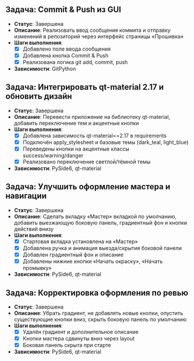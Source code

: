 ## Задача: Commit & Push из GUI
- **Статус**: Завершена
- **Описание**: Реализовать ввод сообщения коммита и отправку изменений в репозиторий через интерфейс страницы «Прошивка»
- **Шаги выполнения**:
  - [x] Добавлено поле ввода сообщения
  - [x] Добавлена кнопка Commit & Push
  - [x] Реализована логика git add, commit, push
- **Зависимости**: GitPython

## Задача: Интегрировать qt-material 2.17 и обновить дизайн
- **Статус**: Завершена
- **Описание**: Перевести приложение на библиотеку qt-material, добавить переключение тем и акцентные кнопки
- **Шаги выполнения**:
  - [x] Добавлена зависимость qt-material==2.17 в requirements
  - [x] Подключён apply_stylesheet и базовые темы (dark_teal, light_blue)
  - [x] Переведены кнопки на акцентные классы success/warning/danger
  - [x] Реализовано переключение светлой/тёмной темы
- **Зависимости**: PySide6, qt-material

## Задача: Улучшить оформление мастера и навигации
- **Статус**: Завершена
- **Описание**: Сделать вкладку «Мастер» вкладкой по умолчанию, добавить выезжающую боковую панель, градиентный фон и кнопки действий внизу
- **Шаги выполнения**:
  - [x] Стартовая вкладка установлена на «Мастер»
  - [x] Добавлена ручка и анимация выезда/скрытия боковой панели
  - [x] Добавлен градиентный фон и описание
  - [x] Добавлены нижние кнопки «Начать окраску», «Начать промывку»
- **Зависимости**: PySide6, qt-material

## Задача: Корректировка оформления по ревью
- **Статус**: Завершена
- **Описание**: Убрать градиент, не добавлять новые кнопки, опустить существующие кнопки вниз, скрыть боковую панель по умолчанию
- **Шаги выполнения**:
  - [x] Удалён градиент и дополнительное описание
  - [x] Кнопки мастера сдвинуты вниз через layout
  - [x] Боковая панель скрыта при старте
- **Зависимости**: PySide6, qt-material


